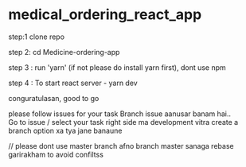 # medical_ordering_react_app
step:1 clone repo

step 2: cd Medicine-ordering-app

step 3 : run 'yarn' (if not please do install yarn first), dont use npm

step 4 : To start react server - yarn dev

conguratulasan, good to go


please follow issues for your task
Branch issue aanusar banam hai..  
Go to issue / select your task
right side ma development vitra create a branch option xa tya jane banaune


// please dont use master branch
afno branch master sanaga rebase garirakham to avoid confiltss


